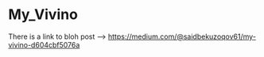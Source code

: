 # My_Vivino

There is a link to bloh post --> https://medium.com/@saidbekuzoqov61/my-vivino-d604cbf5076a

